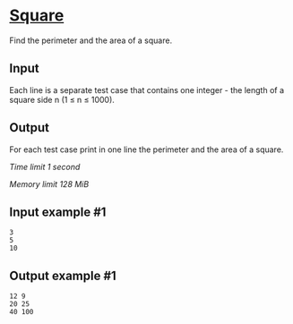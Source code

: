 # [Square](https://www.e-olymp.com/en/contests/8947/problems/77333)

Find the perimeter and the area of a square.

## Input

Each line is a separate test case that contains one integer - the length of a square side n (1 ≤ n ≤ 1000).

## Output

For each test case print in one line the perimeter and the area of a square.

_Time limit 1 second_

_Memory limit 128 MiB_

## Input example #1
```
3
5
10
```

## Output example #1
```
12 9
20 25
40 100
```